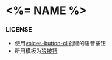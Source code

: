 # <%= NAME %>

### LICENSE
- 使用[voices-button-cli](https://github.com/blacktunes/voices-button-cli)创建的语音按钮
- 所用模板为[狼按钮](https://github.com/vbup-osc/mio-button)
